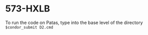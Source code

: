 # 573-HXLB

To run the code on Patas, type into the base level of the directory `$condor_submit D2.cmd`

